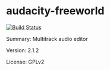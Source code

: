 # audacity-freeworld

[![Build Status](https://travis-ci.org/UnitedRPMs/audacity-freeworld.svg?branch=master)](https://travis-ci.org/UnitedRPMs/audacity-freeworld)
 
Summary: Multitrack audio editor
 
Version: 2.1.2
 
License: GPLv2
 
